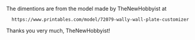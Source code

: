 

 The dimentions are from the model made by TheNewHobbyist at

      https://www.printables.com/model/72079-wally-wall-plate-customizer


Thanks you very much, TheNewHobbyist!

